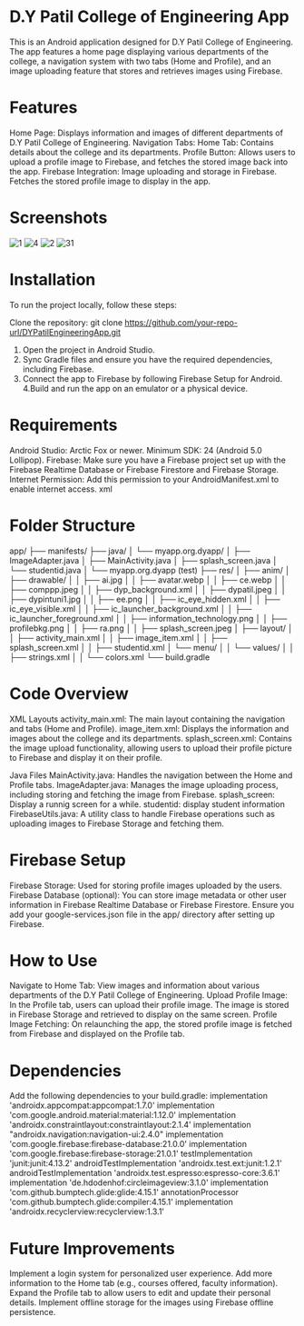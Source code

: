 # D.Y Patil College of Engineering App

This is an Android application designed for D.Y Patil College of Engineering. The app features a home page displaying various departments of the college, a navigation system with two tabs (Home and Profile), and an image uploading feature that stores and retrieves images using Firebase.

# Features
  Home Page: Displays information and images of different departments of D.Y Patil College of Engineering.
  Navigation Tabs:
    Home Tab: Contains details about the college and its departments.
    Profile Button: Allows users to upload a profile image to Firebase, and fetches the stored image back 
    into the app.
  Firebase Integration:
    Image uploading and storage in Firebase.
    Fetches the stored profile image to display in the app.
# Screenshots
  ![1](https://github.com/user-attachments/assets/d9bb4dda-fa99-45a8-8dc8-555c16c32254)
![4](https://github.com/user-attachments/assets/0d2f93a8-a2ec-4b25-a329-44c252f1e7aa)
![2](https://github.com/user-attachments/assets/38ac0060-d379-4d4b-9c29-03bfc06aee91)
![31](https://github.com/user-attachments/assets/afed6902-1ddb-405b-8c5f-67fc2eef4467)


# Installation
To run the project locally, follow these steps:

Clone the repository:
  git clone https://github.com/your-repo-url/DYPatilEngineeringApp.git
1. Open the project in Android Studio.
2. Sync Gradle files and ensure you have the required dependencies, including Firebase.
3. Connect the app to Firebase by following Firebase Setup for Android.
4.Build and run the app on an emulator or a physical device.

# Requirements
  Android Studio: Arctic Fox or newer.
  Minimum SDK: 24 (Android 5.0 Lollipop).
  Firebase: Make sure you have a Firebase project set up with the Firebase Realtime Database or Firebase    Firestore and Firebase Storage.
  Internet Permission: Add this permission to your AndroidManifest.xml to enable internet access.
  xml

<uses-permission android:name="android.permission.INTERNET" />

# Folder Structure
app/
├── manifests/
├── java/
│   └── myapp.org.dyapp/
│       ├── ImageAdapter.java
│       ├── MainActivity.java
│       ├── splash_screen.java
│       └── studentid.java
│   └── myapp.org.dyapp (test)
├── res/
│   ├── anim/
│   ├── drawable/
│   │   ├── ai.jpg
│   │   ├── avatar.webp
│   │   ├── ce.webp
│   │   ├── comppp.jpeg
│   │   ├── dyp_background.xml
│   │   ├── dypatil.jpeg
│   │   ├── dypintuni1.jpg
│   │   ├── ee.png
│   │   ├── ic_eye_hidden.xml
│   │   ├── ic_eye_visible.xml
│   │   ├── ic_launcher_background.xml
│   │   ├── ic_launcher_foreground.xml
│   │   ├── information_technology.png
│   │   ├── profilebkg.png
│   │   ├── ra.png
│   │   ├── splash_screen.jpeg
│   ├── layout/
│   │   ├── activity_main.xml
│   │   ├── image_item.xml
│   │   ├── splash_screen.xml
│   │   ├── studentid.xml
│   └── menu/
│   │   └── values/
│   │       ├── strings.xml
│   │       └── colors.xml
└── build.gradle


# Code Overview
  XML Layouts
  activity_main.xml: The main layout containing the navigation and tabs (Home and Profile).
  image_item.xml: Displays the information and images about the college and its departments.
  splash_screen.xml: Contains the image upload functionality, allowing users to upload their profile         picture to Firebase and display it on their profile.
  
  Java Files
  MainActivity.java: Handles the navigation between the Home and Profile tabs.
  ImageAdapter.java: Manages the image uploading process, including storing and fetching the image from     Firebase.
  splash_screen: Display a runnig screen for a while.
  studentid: display student information
  FirebaseUtils.java: A utility class to handle Firebase operations such as uploading images to Firebase    Storage and fetching them.

# Firebase Setup
Firebase Storage: Used for storing profile images uploaded by the users.
Firebase Database (optional): You can store image metadata or other user information in Firebase Realtime Database or Firebase Firestore.
Ensure you add your google-services.json file in the app/ directory after setting up Firebase.

# How to Use
Navigate to Home Tab: View images and information about various departments of the D.Y Patil College of Engineering.
Upload Profile Image: In the Profile tab, users can upload their profile image. The image is stored in Firebase Storage and retrieved to display on the same screen.
Profile Image Fetching: On relaunching the app, the stored profile image is fetched from Firebase and displayed on the Profile tab.

# Dependencies
Add the following dependencies to your build.gradle:
    implementation 'androidx.appcompat:appcompat:1.7.0'
    implementation 'com.google.android.material:material:1.12.0'
    implementation 'androidx.constraintlayout:constraintlayout:2.1.4'
    implementation "androidx.navigation:navigation-ui:2.4.0"
    implementation 'com.google.firebase:firebase-database:21.0.0'
    implementation 'com.google.firebase:firebase-storage:21.0.1'
    testImplementation 'junit:junit:4.13.2'
    androidTestImplementation 'androidx.test.ext:junit:1.2.1'
    androidTestImplementation 'androidx.test.espresso:espresso-core:3.6.1'
    implementation 'de.hdodenhof:circleimageview:3.1.0'
    implementation 'com.github.bumptech.glide:glide:4.15.1'
    annotationProcessor 'com.github.bumptech.glide:compiler:4.15.1'
    implementation 'androidx.recyclerview:recyclerview:1.3.1'

# Future Improvements
Implement a login system for personalized user experience.
Add more information to the Home tab (e.g., courses offered, faculty information).
Expand the Profile tab to allow users to edit and update their personal details.
Implement offline storage for the images using Firebase offline persistence.
